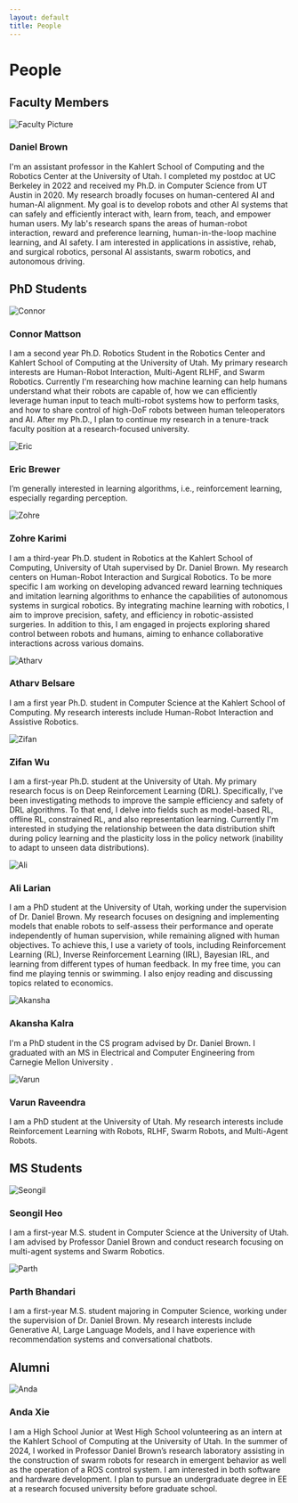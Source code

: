 ```yaml
---
layout: default
title: People
---
```


<div class="people-section">
  <h1>People</h1>

  <h2>Faculty Members</h2>
  <div class="person">
    <img src="{{ '/assets/images/DanielBrown.jpg' | relative_url }}" alt="Faculty Picture" class="person-photo">
    <div class="person-info">
      <h3>Daniel Brown</h3>
        <p>I'm an assistant professor in the Kahlert School of Computing and the Robotics Center at the University of Utah. I completed my postdoc at UC Berkeley in 2022 and received my Ph.D. in Computer Science from UT Austin in 2020. My research broadly focuses on human-centered AI and human-AI alignment. My goal is to develop robots and other AI systems that can safely and efficiently interact with, learn from, teach, and empower human users. My lab's research spans the areas of human-robot interaction, reward and preference learning, human-in-the-loop machine learning, and AI safety. I am interested in applications in assistive, rehab, and surgical robotics, personal AI assistants, swarm robotics, and autonomous driving.</p>
    <div class="person-links">
        <a href="https://users.cs.utah.edu/~dsbrown/"><i class="fas fa-home"></i></a>
        <a href="https://scholar.google.com/citations?hl=en&user=A3wg18wAAAAJ&view_op=list_works&sortby=pubdate"><i class="fas fa-graduation-cap"></i></a>
        <a href="#"><i class="fab fa-github"></i></a>
        <a href="#"><i class="fab fa-twitter"></i></a>
      </div>
    </div>
  </div>

  <h2>PhD Students</h2>
  <div class="person">
    <img src="{{ '/assets/images/ConnorMattson.png' | relative_url }}" alt="Connor" class="person-photo">
    <div class="person-info">
      <h3>Connor Mattson</h3>
      <p>I am a second year Ph.D. Robotics Student in the Robotics Center and Kahlert School of Computing at the University of Utah. My primary research interests are Human-Robot Interaction, Multi-Agent RLHF, and Swarm Robotics. Currently I'm researching how machine learning can help humans understand what their robots are capable of, how we can efficiently leverage human input to teach multi-robot systems how to perform tasks, and how to share control of high-DoF robots between human teleoperators and AI. After my Ph.D., I plan to continue my research in a tenure-track faculty position at a research-focused university.</p>
      <div class="person-links">
        <a href="https://users.cs.utah.edu/~cmattson/"><i class="fas fa-home"></i></a>
        <a href="https://scholar.google.com/citations?user=mQgtCDAAAAAJ&hl=en"><i class="fas fa-graduation-cap"></i></a>
        <a href="https://github.com/Connor-Mattson"><i class="fab fa-github"></i></a>
        <a href="https://x.com/connormat"><i class="fab fa-twitter"></i></a>
        <a href="https://www.linkedin.com/in/connorgmattson/"><i class="fab fa-linkedin"></i></a>
      </div>
    </div>
  </div>

  <div class="person">
    <img src="{{ '/assets/images/EricBrewer.jpg' | relative_url }}" alt="Eric" class="person-photo">
    <div class="person-info">
      <h3>Eric Brewer</h3>
     <p>I’m generally interested in learning algorithms, i.e., reinforcement learning, especially regarding perception.</p>
      <div class="person-links">
        <a href="https://github.com/EricRobertBrewer"><i class="fab fa-github"></i></a>
      </div>
    </div>
  </div>


  <div class="person">
    <img src="{{ '/assets/images/ZohreKarimi.jpg' | relative_url }}" alt="Zohre" class="person-photo">
    <div class="person-info">
      <h3>Zohre Karimi</h3>
      <p>I am a third-year Ph.D. student in Robotics at the Kahlert School of Computing, University of Utah supervised by Dr. Daniel Brown. My research centers on Human-Robot Interaction and Surgical Robotics. To be more specific I am working on developing advanced reward learning techniques and imitation learning algorithms to enhance the capabilities of autonomous systems in surgical robotics. By integrating machine learning with robotics, I aim to improve precision, safety, and efficiency in robotic-assisted surgeries. In addition to this, I am engaged in projects exploring shared control between robots and humans, aiming to enhance collaborative interactions across various domains.</p>
      <div class="person-links">
        <a href="https://zohre-karimi.github.io/ "><i class="fas fa-home"></i></a>
        <a href="https://scholar.google.com/citations?user=v2ZkiuEAAAAJ&hl=en&oi=ao"><i class="fas fa-graduation-cap"></i></a>
        <a href="https://github.com/zohre-karimi"><i class="fab fa-github"></i></a>
        <a href="https://www.linkedin.com/in/zohre-karimi-a79336172 "><i class="fab fa-linkedin"></i></a>
      </div>
    </div>
  </div>

  <div class="person">
    <img src="{{ '/assets/images/AtharvBelsare.jpg' | relative_url }}" alt="Atharv" class="person-photo">
    <div class="person-info">
      <h3>Atharv Belsare</h3>
      <p>I am a first year Ph.D. student in Computer Science at the Kahlert School of Computing. My research interests include Human-Robot Interaction and Assistive Robotics.</p>
      <div class="person-links">
        <a href="#"><i class="fas fa-home"></i></a>
        <a href="#"><i class="fas fa-graduation-cap"></i></a>
        <a href="#"><i class="fab fa-github"></i></a>
        <a href="#"><i class="fab fa-twitter"></i></a>
      </div>
    </div>
  </div>

  <div class="person">
    <img src="{{ '/assets/images/ZifanWu.jpg' | relative_url }}" alt="Zifan" class="person-photo">
    <div class="person-info">
      <h3>Zifan Wu</h3>
      <p>I am a first-year Ph.D. student at the University of Utah. My primary research focus is on Deep Reinforcement Learning (DRL). Specifically, I've been investigating methods to improve the sample efficiency and safety of DRL algorithms. To that end, I delve into fields such as model-based RL, offline RL, constrained RL, and also representation learning. Currently I'm interested in studying the relationship between the data distribution shift during policy learning and the plasticity loss in the policy network (inability to adapt to unseen data distributions).</p>
      <div class="person-links">
        <a href="https://scholar.google.com/citations?user=cHCsqP8AAAAJ&hl"><i class="fas fa-graduation-cap"></i></a>
        <a href="https://github.com/zifanwu"><i class="fab fa-github"></i></a>
      </div>
    </div>
  </div>

  <div class="person">
    <img src="{{ '/assets/images/AliLarian.jpg' | relative_url }}" alt="Ali" class="person-photo">
    <div class="person-info">
      <h3>Ali Larian</h3>
    <p>I am a PhD student at the University of Utah, working under the supervision of Dr. Daniel Brown. My research focuses on designing and implementing models that enable robots to self-assess their performance and operate independently of human supervision, while remaining aligned with human objectives. To achieve this, I use a variety of tools, including Reinforcement Learning (RL), Inverse Reinforcement Learning (IRL), Bayesian IRL, and learning from different types of human feedback.
In my free time, you can find me playing tennis or swimming. I also enjoy reading and discussing topics related to economics.</p>  
    <div class="person-links">
        <a href="https://github.com/Alilarian"><i class="fab fa-github"></i></a>
      </div>
    </div>
  </div>

  <div class="person">
    <img src="{{ '/assets/images/AkanshaKalra.png' | relative_url }}" alt="Akansha" class="person-photo">
    <div class="person-info">
      <h3>Akansha Kalra</h3>
    <p>I'm a PhD student in the CS program advised by Dr. Daniel Brown. I graduated with an MS in Electrical and Computer Engineering from Carnegie Mellon University . </p>  
    <div class="person-links">
        <a href="https://akansha-kalra.github.io/ "><i class="fas fa-home"></i></a>
        <a href="https://scholar.google.com/citations?user=QrkO660AAAAJ&hl=en"><i class="fas fa-graduation-cap"></i></a>
        <a href="https://github.com/akansha-kalra"><i class="fab fa-github"></i></a>
      </div>
    </div>
  </div>

  <div class="person">
    <img src="{{ '/assets/images/VarunRaveendra.jpg' | relative_url }}" alt="Varun" class="person-photo">
    <div class="person-info">
      <h3>Varun Raveendra</h3>
    <p>I am a PhD student at the University of Utah. My research interests include Reinforcement Learning with Robots, RLHF, Swarm Robots, and Multi-Agent Robots.</p>  
    <div class="person-links">
        <a href="https://github.com/varunraveendra"><i class="fab fa-github"></i></a>
        <a href="https://www.linkedin.com/in/varun-robotics/"><i class="fab fa-linkedin"></i></a>
      </div>
    </div>
  </div>

  <h2>MS Students</h2>
  <div class="person">
    <img src="{{ '/assets/images/SeongilHeo.jpeg' | relative_url }}" alt="Seongil" class="person-photo">
    <div class="person-info">
      <h3>Seongil Heo</h3>
        <p>I am a first-year M.S. student in Computer Science at the University of Utah. I am advised by Professor Daniel Brown and conduct research focusing on multi-agent systems and Swarm Robotics.</p>
    <div class="person-links">
        <a href="https://scholar.google.com/citations?hl=en&user=oKwnKJoAAAAJ"><i class="fas fa-graduation-cap"></i></a>
        <a href="https://github.com/seongilHeo"><i class="fab fa-github"></i></a>
        <a href="https://www.linkedin.com/in/seongil-heo-5469aa1b3/"><i class="fab fa-linkedin"></i></a>
      </div>
    </div>
  </div>

  <div class="person">
    <img src="{{ '/assets/images/ParthBhandari.jpeg' | relative_url }}" alt="Parth" class="person-photo">
    <div class="person-info">
      <h3>Parth Bhandari</h3>
        <p>I am a first-year M.S. student majoring in Computer Science, working under the supervision of Dr. Daniel Brown. My research interests include Generative AI, Large Language Models, and I have experience with recommendation systems and conversational chatbots.</p>
    <div class="person-links">
        <a href="https://github.com/parthbhandari1"><i class="fab fa-github"></i></a>
        <a href="https://www.linkedin.com/in/parthbhandari/"><i class="fab fa-linkedin"></i></a>
      </div>
    </div>
  </div>

  <h2>Alumni</h2>
  <div class="person">
    <img src="{{ 'assets/images/AndaXie.jpg' | relative_url }}" alt="Anda" class="person-photo">
    <div class="person-info">
      <h3>Anda Xie</h3>
        <p>I am a High School Junior at West High School volunteering as an intern at the Kahlert School of Computing at the University of Utah. In the summer of 2024, I worked in Professor Daniel Brown’s research laboratory assisting in the construction of swarm robots for research in emergent behavior as well as the operation of a ROS control system. I am interested in both software and hardware development. I plan to pursue an undergraduate degree in EE at a research focused university before graduate school.</p>
    <div class="person-links">
        <a href="https://github.com/SussyTestAccount"><i class="fab fa-github"></i></a>
      </div>
    </div>
  </div>

</div>
